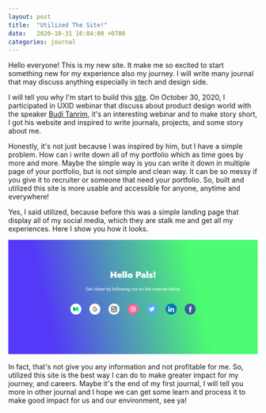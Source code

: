 ```yaml
---
layout: post
title:  "Utilized The Site!"
date:   2020-10-31 16:04:00 +0700
categories: journal
---
```


Hello everyone! This is my new site. It make me so excited to start something new for my experience also my journey. I will write many journal that may discuss anything especially in tech and design side.

I will tell you why I'm start to build this [site](http://nopals.xyz). On October 30, 2020, I participated in UXID webinar that discuss about product design world with the speaker [Budi Tanrim](https://buditanrim.co), it's an interesting webinar and to make story short, I got his website and inspired to write journals, projects, and some story about me. 

Honestly, it's not just because I was inspired by him, but I have a simple problem. How can i write down all of my portfolio which as time goes by more and more. Maybe the simple way is you can write it down in multiple page of your portfolio, but is not simple and clean way. It can be so messy if you give it to recruiter or someone that need your portfolio. So, built and utilized this site is more usable and accessible for anyone, anytime and everywhere!

Yes, I said utilized, because before this was a simple landing page that display all of my social media, which they are stalk me and get all my experiences. Here I show you how it looks.

![nopals.xyz v1.0](/assets/img/posts/nopals-v-1-0.png)

In fact, that's not give you any information and not profitable for me. So, utilized this site is the best way I can do to make greater impact for my journey, and careers. Maybe it's the end of my first journal, I will tell you more in other journal and I hope we can get some learn and process it to make good impact for us and our environment, see ya!

